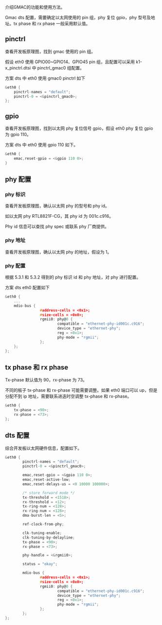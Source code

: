 介绍GMAC的功能和使用方法。

Gmac dts 配置，需要确定以太网使用的 pin 组，phy 复位 gpio，phy 型号及地址。tx phase 和 rx phase 一般采用默认值。

## pinctrl

查看开发板原理图，找到 gmac 使用的 pin 组。

假设 eth0 使用 GPIO00~GPIO14、GPIO45 pin 组，且配置可以采用 k1-x_pinctrl.dtsi 中 pinctrl_gmac0 组配置。

方案 dts 中 eth0 使用 gmac0 pinctrl 如下

```c
&eth0 {
    pinctrl-names = "default";
    pinctrl-0 = <&pinctrl_gmac0>;
};
```

## gpio

查看开发板原理图，找到以太网 phy 复位信号 gpio，假设 eth0 phy 复位 gpio 为 gpio 110。

方案 dts 中 eth0 使用 gpio 110 如下。

```c
&eth0 {
    emac,reset-gpio = <&gpio 110 0>;
}
```

## phy 配置

### phy 标识

查看开发板原理图，确认以太网 phy 的型号和 phy id。

如以太网 phy RTL8821F-CG，其 phy id 为 001c.c916。

Phy id 信息可以查找 phy spec 或联系 phy 厂商提供。

### phy 地址

查看开发板原理图，确认以太网 phy 的地址，假设为 1。

### phy 配置

根据 5.3.1 和 5.3.2 得到的 phy 标识 id 和 phy 地址，对 phy 进行配置。

方案 dts eth0 配置如下

```c
&eth0 {
    ...
    mdio-bus {
                #address-cells = <0x1>;
                #size-cells = <0x0>;
                rgmii0: phy@0 {
                        compatible = "ethernet-phy-id001c.c916";
                        device_type = "ethernet-phy";
                        reg = <0x1>;
                        phy-mode = "rgmii";
                };
    };
};
```

## tx phase 和 rx phase

Tx-phase 默认值为 90，rx-phase 为 73。

不同的板子 tx-phase 和 rx-phase 可能需要调整。如果 eth0 端口可以 up，但是分配不到 ip 地址，需要联系进迭时空调整 tx-phase 和 rx-phase。

```c
&eth0 {
    tx-phase = <90>;
    rx-phase = <73>;
};
```

## dts 配置

综合开发板以太网硬件信息，配置如下。

```c
&eth0 {
        pinctrl-names = "default";
        pinctrl-0 = <&pinctrl_gmac0>;

        emac,reset-gpio = <&gpio 110 0>;
        emac,reset-active-low;
        emac,reset-delays-us = <0 10000 100000>;

        /* store forward mode */
        tx-threshold = <1518>;
        rx-threshold = <12>;
        tx-ring-num = <128>;
        rx-ring-num = <128>;
        dma-burst-len = <5>;

        ref-clock-from-phy;

        clk-tuning-enable;
        clk-tuning-by-delayline;
        tx-phase = <90>;
        rx-phase = <73>;

        phy-handle = <&rgmii0>;

        status = "okay";

        mdio-bus {
                #address-cells = <0x1>;
                #size-cells = <0x0>;
                rgmii0: phy@0 {
                        compatible = "ethernet-phy-id001c.c916";
                        device_type = "ethernet-phy";
                        reg = <0x1>;
                        phy-mode = "rgmii";
                };
        };
};
```
